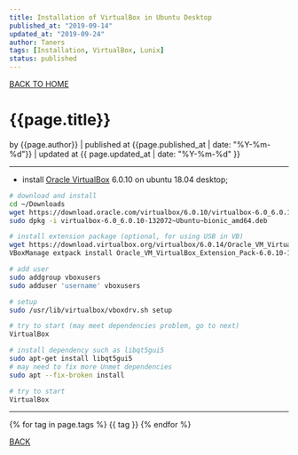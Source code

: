 ```yaml
---
title: Installation of VirtualBox in Ubuntu Desktop
published_at: "2019-09-14"
updated_at: "2019-09-24"
author: Taners
tags: [Installation, VirtualBox, Lunix]
status: published
---
```


[BACK TO HOME](https://tane-rs.github.io)

# {{page.title}}

by {{page.author}} |
published at {{page.published_at | date: "%Y-%m-%d"}} |
updated at {{ page.updated_at | date: "%Y-%m-%d" }}

---

- install [Oracle VirtualBox](https://www.oracle.com/virtualization/technologies/vm/downloads/virtualbox-downloads.html#extpack) 6.0.10 on ubuntu 18.04 desktop;

```bash
# download and install
cd ~/Downloads
wget https://download.oracle.com/virtualbox/6.0.10/virtualbox-6.0_6.0.10-132072~Ubuntu~bionic_amd64.deb
sudo dpkg -i virtualbox-6.0_6.0.10-132072~Ubuntu~bionic_amd64.deb

# install extension package (optional, for using USB in VB)
wget https://download.virtualbox.org/virtualbox/6.0.14/Oracle_VM_VirtualBox_Extension_Pack-6.0.14.vbox-extpack
VBoxManage extpack install Oracle_VM_VirtualBox_Extension_Pack-6.0.10-132072.vbox-extpack

# add user
sudo addgroup vboxusers
sudo adduser 'username' vboxusers

# setup
sudo /usr/lib/virtualbox/vboxdrv.sh setup

# try to start (may meet dependencies problem, go to next)
VirtualBox

# install dependency such as libqt5gui5
sudo apt-get install libqt5gui5
# may need to fix more Unmet dependencies
sudo apt --fix-broken install

# try to start
VirtualBox
```

---
{% for tag in page.tags %}
  {{ tag }}
{% endfor %}

[BACK](../)